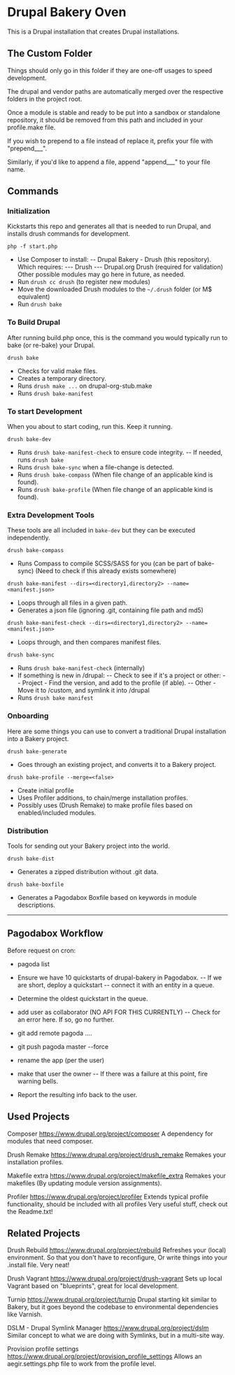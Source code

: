 Drupal Bakery Oven
==================

This is a Drupal installation that creates Drupal installations.

The Custom Folder
-----------------

Things should only go in this folder if they are one-off usages to speed development.

The drupal and vendor paths are automatically merged over the respective folders in the project root.

Once a module is stable and ready to be put into a sandbox or standalone repository,
it should be removed from this path and included in your profile.make file.

If you wish to prepend to a file instead of replace it, prefix your file with "prepend___".

Similarly, if you'd like to append a file, append "append___" to your file name.

Commands
--------

### Initialization
Kickstarts this repo and generates all that is needed to run Drupal, and installs drush commands for development.

`php -f start.php`

- Use Composer to install:
-- Drupal Bakery - Drush (this repository). Which requires:
--- Drush
--- Drupal.org Drush (required for validation)
    Other possible modules may go here in future, as needed.
- Run `drush cc drush` (to register new modules)
- Move the downloaded Drush modules to the `~/.drush` folder (or M$ equivalent)
- Run `drush bake`

### To Build Drupal
After running build.php once, this is the command you would typically run to bake (or re-bake) your Drupal.

`drush bake`

- Checks for valid make files.
- Creates a temporary directory.
- Runs `drush make ...` on drupal-org-stub.make
- Runs `drush bake-manifest`

### To start Development
When you about to start coding, run this. Keep it running.

`drush bake-dev`

- Runs `drush bake-manifest-check` to ensure code integrity.
-- If needed, runs `drush bake`
- Runs `drush bake-sync` when a file-change is detected.
- Runs `drush bake-compass` (When file change of an applicable kind is found).
- Runs `drush bake-profile` (When file change of an applicable kind is found).

### Extra Development Tools
These tools are all included in `bake-dev` but they can be executed independently.

`drush bake-compass`

- Runs Compass to compile SCSS/SASS for you (can be part of bake-sync)
    (Need to check if this already exists somewhere)

`drush bake-manifest --dirs=<directory1,directory2> --name=<manifest.json>`

- Loops through all files in a given path.
- Generates a json file (ignoring .git, containing file path and md5)

`drush bake-manifest-check --dirs=<directory1,directory2> --name=<manifest.json>`

- Loops through, and then compares manifest files.

`drush bake-sync`

- Runs `drush bake-manifest-check` (internally)
- If something is new in /drupal:
-- Check to see if it's a project or other:
-- Project - Find the version, and add to the profile (if able).
-- Other - Move it to /custom, and symlink it into /drupal
- Runs `drush bake manifest`

### Onboarding
Here are some things you can use to convert a traditional Drupal installation into a Bakery project.

`drush bake-generate`

- Goes through an existing project, and converts it to a Bakery project.

`drush bake-profile --merge=<false>`

- Create initial profile
- Uses Profiler additions, to chain/merge installation profiles.
- Possibly uses (Drush Remake) to make profile files based on enabled/included modules.

### Distribution
Tools for sending out your Bakery project into the world.

`drush bake-dist`

- Generates a zipped distribution without .git data.

`drush bake-boxfile`

- Generates a Pagodabox Boxfile based on keywords in module descriptions.

___

Pagodabox Workflow
------------------

Before request on cron:
- pagoda list
- Ensure we have 10 quickstarts of drupal-bakery in Pagodabox.
-- If we are short, deploy a quickstart
-- connect it with an entity in a queue.

- Determine the oldest quickstart in the queue.
- add user as collaborator (NO API FOR THIS CURRENTLY)
-- Check for an error here. If so, go no further.
- git add remote pagoda ....
- git push pagoda master --force
- rename the app (per the user)
- make that user the owner
-- If there was a failure at this point, fire warning bells.
- Report the resulting info back to the user.

Used Projects
-------------

Composer
    https://www.drupal.org/project/composer
    A dependency for modules that need composer.

Drush Remake
    https://www.drupal.org/project/drush_remake
    Remakes your installation profiles.

Makefile extra
    https://www.drupal.org/project/makefile_extra
    Remakes your makefiles (By updating module version assignments).

Profiler
    https://www.drupal.org/project/profiler
    Extends typical profile functionality, should be included with all profiles
    Very useful stuff, check out the Readme.txt!

Related Projects
----------------

Drush Rebuild
    https://www.drupal.org/project/rebuild
    Refreshes your (local) environment. So that you don't have to reconfigure,
    Or write things into your .install file. Very neat!

Drush Vagrant
    https://www.drupal.org/project/drush-vagrant
    Sets up local Vagrant based on "blueprints", great for local development.

Turnip
    https://www.drupal.org/project/turnip
    Drupal starting kit similar to Bakery,
    but it goes beyond the codebase to environmental dependencies like Varnish.

DSLM - Drupal Symlink Manager
    https://www.drupal.org/project/dslm
    Similar concept to what we are doing with Symlinks, but in a multi-site way.

Provision profile settings
    https://www.drupal.org/project/provision_profile_settings
    Allows an aegir.settings.php file to work from the profile level.
